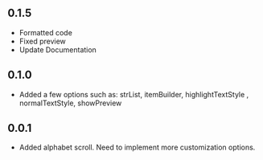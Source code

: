 ## 0.1.5
* Formatted code
* Fixed preview
* Update Documentation


## 0.1.0

* Added a few options such as: strList, itemBuilder, highlightTextStyle
, normalTextStyle, showPreview


## 0.0.1

* Added alphabet scroll. Need to implement more customization options.


